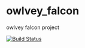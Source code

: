 # owlvey_falcon
owlvey falcon project

[![Build Status](https://owlvey.visualstudio.com/falcon/_apis/build/status/owlvey.owlvey_falcon?branchName=master)](https://owlvey.visualstudio.com/falcon/_build/latest?definitionId=5&branchName=master)
